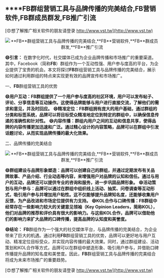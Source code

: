 ## ****FB**群组营销工具与品牌传播的完美结合,**FB**营销软件,**FB**群成员群发,**FB**推广引流**

[😍想了解推广相关软件的朋友请登录 http://www.vst.tw](http://www.vst.tw)

 <center><img src="https://vst.tw/MP4/tuiguang/png/1.png" alt="**FB**群组营销工具与品牌传播的完美结合,**FB**营销软件,**FB**群成员群发,**FB**推广引流"></center>

**😄引言：**
在数字化时代，社交媒体已成为企业品牌传播和市场推广的重要渠道。其中，Facebook（简称**FB**）群组作为一个互动性强、用户参与度高的平台，为企业提供了宝贵的机会。本文将探讨**FB**群组营销工具与品牌传播的完美结合，展示如何通过利用群组的特点来实现更有效的品牌宣传和市场推广。

一、**FB**群组营销工具的优势

**😄用户互动：**FB**群组提供了一个用户参与度高的社区环境，用户可以发布帖子、评论、分享信息等互动操作。这使得品牌能够与用户进行直接交流，了解他们的需求和意见，并及时回应。**
**😄精准定位：**FB**群组拥有庞大的用户基础，通过群组的分类和标签系统，品牌可以将目标受众精准地定位到特定的群组中，以确保信息传递的准确性和针对性。**
**😄内容传播：群组内用户之间的互动和信息共享，使得品牌的内容传播更加迅速和广泛。通过精心设计的内容策略，品牌可以在群组中引发话题讨论，从而实现品牌传播的最大化效果。**

二、品牌传播的完美结合

 <center><img src="https://vst.tw/MP4/tuiguang/png/0.png" alt="**FB**群组营销工具与品牌传播的完美结合,**FB**营销软件,**FB**群成员群发,**FB**推广引流"></center>

**😄群组建设与品牌形象塑造：品牌可以创建自己的群组，并通过定期发布有关品牌故事、产品介绍、行业动态等内容，来增强用户对品牌的认知和信任。通过与用户的互动，品牌还可以提供专业的咨询和服务，进一步巩固品牌形象。**
**😄活动策划与用户参与：品牌可以通过在群组中组织线上活动、抽奖、问卷调查等互动形式，吸引用户参与并增加用户粘性。这不仅能够提升品牌知名度，还能够收集用户反馈，为产品改进和市场定位提供有力支持。**
**😄KOL合作与口碑传播：**FB**群组中经常存在一些影响力较大的关键意见领袖（Key Opinion Leaders，简称KOL），他们对品牌的推荐和评价具有很大的影响力。与这些KOL合作，品牌可以借助他们的影响力来扩大品牌的口碑传播，提高品牌的认知度和美誉度。**

**😄结论：**
**FB**群组作为一个强大的社交媒体平台，与品牌传播的完美结合，为企业带来了巨大的机遇。通过利用**FB**群组营销工具的优势，品牌可以更好地与用户互动、精准定位目标受众，并实现内容传播的最大效果。同时，通过群组建设、活动策划和KOL合作等方式，品牌可以在群组中塑造形象、吸引用户参与，并借助口碑传播提升品牌的知名度和美誉度。因此，**FB**群组营销工具与品牌传播的完美结合将成为未来市场推广的重要趋势。

[😍想了解推广相关软件的朋友请登录 http://www.vst.tw](http://www.vst.tw)



